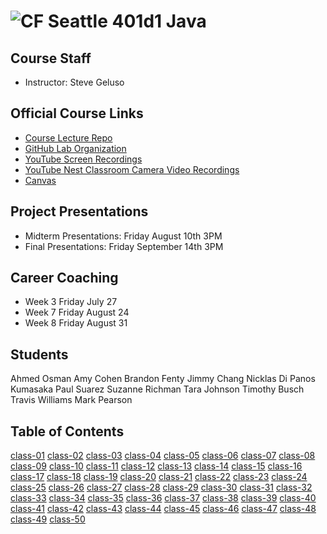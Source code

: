 # ![CF](http://i.imgur.com/7v5ASc8.png) Seattle 401d1 Java

## Course Staff
* Instructor: Steve Geluso

## Official Course Links
* [Course Lecture Repo](https://github.com/codefellows/seattle-java-401d1)
* [GitHub Lab Organization](https://github.com/codefellows-seattle-java-401d1)
* [YouTube Screen Recordings](https://www.youtube.com/playlist?list=PLVngfM2hsbi8WE0FRYt2Ffzje0JE_g3C_)
* [YouTube Nest Classroom Camera Video Recordings](https://www.youtube.com/playlist?list=PLVngfM2hsbi9_tCWBX2YiN5YEt2Zwtupz)
* [Canvas](https://canvas.instructure.com/courses/1275855?invitation=2r8oiMQxWUciByi06iHqPZ3sm4R8D0McaTbPwl6f)

## Project Presentations
* Midterm Presentations: Friday August 10th 3PM
* Final Presentations: Friday September 14th 3PM

## Career Coaching
* Week 3 Friday July 27
* Week 7 Friday August 24
* Week 8 Friday August 31

## Students
Ahmed Osman
Amy Cohen
Brandon Fenty
Jimmy Chang
Nicklas Di
Panos Kumasaka
Paul Suarez 
Suzanne Richman
Tara Johnson
Timothy Busch
Travis Williams 
Mark Pearson



## Table of Contents
[class-01](./class-01-java-testing-primitives-control-flow)
[class-02](./class-02-java-collections-arrays-lists-sets-maps)
[class-03](./class-03-java-classes-generics-inheritance-specification-vs-implementation)
[class-04](./class-04-scanner-file-processing)
[class-05](./class-05-bit-manipulation-file-formats)
[class-06](./class-06-java-manual-tcp-server-and-deployment)
[class-07](./class-07-java-manual-http-server)
[class-08](./class-08-vanilla-java-server-and-json)
[class-09](./class-09-jdbc-review-RESTfulness-postgres-1-M-relationships)
[class-10](./class-10-web-scraping-threads-and-concurrency)
[class-11](./class-11-intro-to-spring)
[class-12](./class-12-spring-RESTful-routing-static-files)
[class-13](./class-13-uploading-and-manipulating-files)
[class-14](./class-14-manual-auth-sessions-bcrypt)
[class-15](./class-15-serving-uploaded-files-with-auth)
[class-16](./class-16-spring-authentication)
[class-17](./class-17-spring-authorization)
[class-18](./class-18-spring-security-against-user-input)
[class-19](./class-19-spring-web-sockets)
[class-20](./class-20-extracting-data-from-the-web)
[class-21](./class-21-project-week-domain-model-erd-ci-cd)
[class-22](./class-22-project-week-mvp)
[class-23](./class-23-project-week-additional-features)
[class-24](./class-24-project-week-mock-presentation)
[class-25](./class-25-project-week-presentations)
[class-26](./class-26-android-activities-layouts-buttons-clicking)
[class-27](./class-27-list-views-list-adapters-intents)
[class-28](./class-28-android-persistent-storage-sharedprefs-network)
[class-29](./class-29-android-internet-requests-async-tasks-downloading-images)
[class-30](./class-30-android-camera-uploading-images)
[class-31](./class-31-android-butterknife-ion-firebase-db)
[class-32](./class-32-firebase-auth-and-storage)
[class-33](./class-33-firebase-and-spring)
[class-34](./class-34-firebase-messaging-and-storage)
[class-35](./class-35-navigation-drawer-layout)
[class-36](./class-36-android-map-view-google-places-api)
[class-37](./class-37-placing-information-at-locations)
[class-38](./class-38-background-services)
[class-39](./class-39-assigning-tasks-to-users)
[class-40](./class-40-tracking-user-reputation)
[class-41](./class-41-intro-to-canvas)
[class-42](./class-42-advanced-canvas)
[class-43](./class-43-multitouch)
[class-44](./class-44-android-fragments)
[class-45](./class-45-android-security)
[class-46](./class-46-project-week-domain-model-erd-ci-cd)
[class-47](./class-47-project-week-mvp)
[class-48](./class-48-project-week-additional-features)
[class-49](./class-49-project-week-mock-presentation)
[class-50](././class-50-project-week-presentations)
